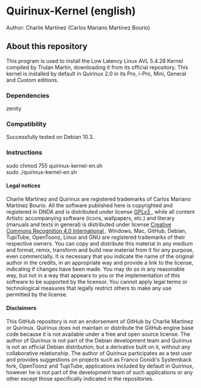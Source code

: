 # Quirinux-Kernel (english)
Author: Charlie Martínez (Carlos Mariano Martínez Bourio)
## About this repository
This program is used to install the Low Latency Linux AVL 5.4.28 Kernel compiled by Trulan Martin, downloading it from its official repository. This kernel is installed by default in Quirinux 2.0 in its Pro, i-Pro, Mini, General and Custom editions.
### Dependencies
zenity
### Compatibility
Successfully tested on Debian 10.3.
### Instructions
sudo chmod 755 quirinux-kernel-en.sh </br>
sudo ./quirinux-kernel-en.sh
#### Legal notices
Charlie Martínez and Quirinux are registered trademarks of Carlos Mariano Martínez Bourio. All the software published here is copyrighted and registered in DNDA and is distributed under license <a href="https://lslspanish.github.io/translation_GPLv3_to_spanish/"> GPLv3 </a>, while all content Artistic accompanying software (icons, wallpapers, etc.) and literary (manuals and texts in general) is distributed under license <a href="https://creativecommons.org/licenses/by/4.0/deed.es"> Creative Commons Recognition 4.0 International </a>. Windows, Mac, GitHub, Debian, TupiTube, OpenToonz, Linux and GNU are registered trademarks of their respective owners.
You can copy and distribute this material in any medium and format, remix, transform and build new material from it for any purpose, even commercially. It is necessary that you indicate the name of the original author in the credits, in an appropriate way and provide a link to the license, indicating if changes have been made. You may do so in any reasonable way, but not in a way that appears to you or the implementation of this software to be supported by the licensor. You cannot apply legal terms or technological measures that legally restrict others to make any use permitted by the license.
#### Disclaimers
This GitHub repository is not an endorsement of GitHub by Charlie Martínez or Quirinux. Quirinux does not maintain or distribute the GitHub engine base code because it is not available under a free and open source license.
The author of Quirinux is not part of the Debian development team and Quirinux is not an official Debian distribution, but a derivative built on it, without any collaborative relationship.
The author of Quirinux participates as a test user and provides suggestions on projects such as Franco Conidi's Systemback fork, OpenToonz and TupiTube, applications included by default in Quirinux, however he is not part of the development team of such applications or any other except those specifically indicated in the repositories.

